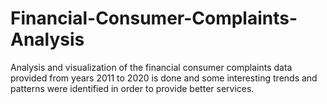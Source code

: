 # Financial-Consumer-Complaints-Analysis
Analysis and visualization of the financial consumer complaints data provided from years 2011 to 2020 is done and some interesting trends and patterns were identified in order to provide better services.
